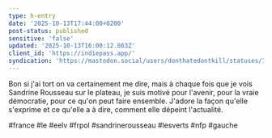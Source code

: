 ```yaml
---
type: h-entry
date: '2025-10-13T17:44:00+0200'
post-status: published
sensitive: 'false'
updated: '2025-10-13T16:00:12.863Z'
client_id: 'https://indiepass.app/'
syndication: 'https://mastodon.social/users/donthatedontkill/statuses/115367686951870942'
---
```

Bon si j'ai tort on va certainement me dire, mais à chaque fois que je vois Sandrine Rousseau sur le plateau, je suis motivé pour l'avenir, pour la vraie démocratie, pour ce qu'on peut faire ensemble. J'adore la façon qu'elle s'exprime et ce qu'elle a à dire, comment elle dépeint l'actualité. 

#france #le #eelv #frpol #sandrinerousseau #lesverts #nfp #gauche
